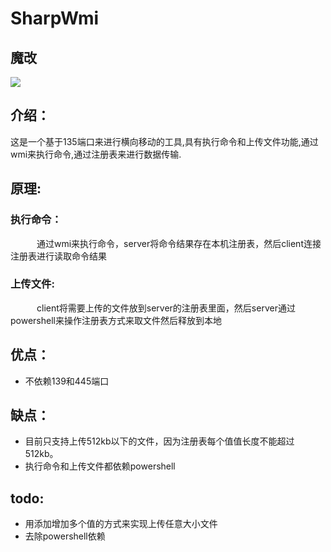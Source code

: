 # SharpWmi

## 魔改
![](3.png)

## 介绍：

这是一个基于135端口来进行横向移动的工具,具有执行命令和上传文件功能,通过wmi来执行命令,通过注册表来进行数据传输.

## 原理:
### 执行命令：
   通过wmi来执行命令，server将命令结果存在本机注册表，然后client连接注册表进行读取命令结果

### 上传文件:
   client将需要上传的文件放到server的注册表里面，然后server通过powershell来操作注册表方式来取文件然后释放到本地


## 优点：
- 不依赖139和445端口

## 缺点：
- 目前只支持上传512kb以下的文件，因为注册表每个值值长度不能超过512kb。
- 执行命令和上传文件都依赖powershell

## todo:
- 用添加增加多个值的方式来实现上传任意大小文件
- 去除powershell依赖




